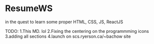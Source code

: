# ResumeWS
in the quest to learn some proper HTML, CSS, JS, ReactJS

TODO: 
1.This MD. lol
2.Fixing the centering on the programmming icons
3.adding all sections
4.launch on scs.ryerson.ca/~bachow site
